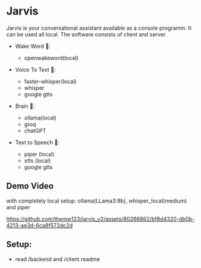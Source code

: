 # Jarvis

Jarvis is your conversational assistant available as a console programm. It can be used all local. The software consists of client and server.

- Wake Word 👋:

  - openwakeword(local)

- Voice To Text 📝:

  - faster-whisper(local)
  - whisper
  - google gtts

- Brain 🧠:

  - ollama(local)
  - groq
  - chatGPT

- Text to Speech 💬:

  - piper (local)
  - xtts (local)
  - google gtts

## Demo Video

with completely local setup: ollama(LLama3:8b), whisper_local(medium) and piper

https://github.com/themw123/jarvis_v2/assets/80266862/bf8d4320-db0b-4213-ae3d-6ca8f572dc2d

## Setup:

- read /backend and /client readme
